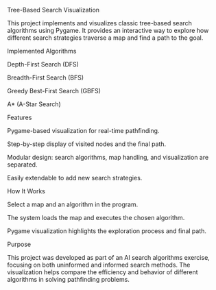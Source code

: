 Tree-Based Search Visualization

This project implements and visualizes classic tree-based search algorithms using Pygame. It provides an interactive way to explore how different search strategies traverse a map and find a path to the goal.

Implemented Algorithms

Depth-First Search (DFS)

Breadth-First Search (BFS)

Greedy Best-First Search (GBFS)

A* (A-Star Search)

Features

Pygame-based visualization for real-time pathfinding.

Step-by-step display of visited nodes and the final path.

Modular design: search algorithms, map handling, and visualization are separated.

Easily extendable to add new search strategies.

How It Works

Select a map and an algorithm in the program.

The system loads the map and executes the chosen algorithm.

Pygame visualization highlights the exploration process and final path.

Purpose

This project was developed as part of an AI search algorithms exercise, focusing on both uninformed and informed search methods. The visualization helps compare the efficiency and behavior of different algorithms in solving pathfinding problems.
